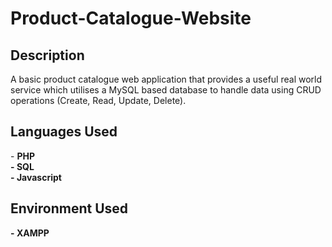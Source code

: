# Product-Catalogue-Website
<h2>Description</h2>
A basic product catalogue web application that provides a useful real world service which utilises a MySQL based database to handle data using CRUD operations (Create, Read, Update, Delete). 

<br />

<h2>Languages Used</h2>
- <b>PHP</br />
- <b>SQL</br />
- <b>Javascript</b>

<h2>Environment Used</h2>
- <b>XAMPP</b>
